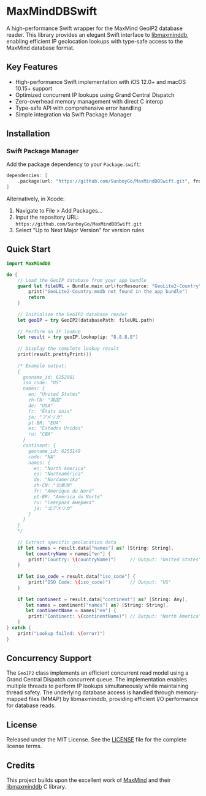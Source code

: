 # MaxMindDBSwift

A high-performance Swift wrapper for the MaxMind GeoIP2 database reader. This library provides an elegant Swift interface to [libmaxminddb](https://github.com/maxmind/libmaxminddb), enabling efficient IP geolocation lookups with type-safe access to the MaxMind database format.

## Key Features

- High-performance Swift implementation with iOS 12.0+ and macOS 10.15+ support
- Optimized concurrent IP lookups using Grand Central Dispatch
- Zero-overhead memory management with direct C interop
- Type-safe API with comprehensive error handling
- Simple integration via Swift Package Manager

## Installation

### Swift Package Manager

Add the package dependency to your `Package.swift`:

```swift
dependencies: [
    .package(url: "https://github.com/SunboyGo/MaxMindDBSwift.git", from: "1.0.0")
]
```

Alternatively, in Xcode:
1. Navigate to File > Add Packages...
2. Input the repository URL: `https://github.com/SunboyGo/MaxMindDBSwift.git`
3. Select "Up to Next Major Version" for version rules

## Quick Start

```swift
import MaxMindDB

do {
    // Load the GeoIP database from your app bundle
    guard let fileURL = Bundle.main.url(forResource: "GeoLite2-Country", withExtension: "mmdb") else {
        print("GeoLite2-Country.mmdb not found in the app bundle")
        return
    }
    
    // Initialize the GeoIP2 database reader
    let geoIP = try GeoIP2(databasePath: fileURL.path)
    
    // Perform an IP lookup
    let result = try geoIP.lookup(ip: "8.8.8.8")
    
    // Display the complete lookup result
    print(result.prettyPrint())
    
    /* Example output:
    {
      geoname_id: 6252001
      iso_code: "US"
      names: {
        en: "United States"
        zh-CN: "美国"
        de: "USA"
        fr: "États Unis"
        ja: "アメリカ"
        pt-BR: "EUA"
        es: "Estados Unidos"
        ru: "США"
      }
      continent: {
        geoname_id: 6255149
        code: "NA"
        names: {
          en: "North America"
          es: "Norteamérica"
          de: "Nordamerika"
          zh-CN: "北美洲"
          fr: "Amérique du Nord"
          pt-BR: "América do Norte"
          ru: "Северная Америка"
          ja: "北アメリカ"
        }
      }
    }
    */
    
    // Extract specific geolocation data
    if let names = result.data["names"] as? [String: String],
       let countryName = names["en"] {
        print("Country: \(countryName)")     // Output: "United States"
    }
    
    if let iso_code = result.data["iso_code"] {
        print("ISO Code: \(iso_code)")       // Output: "US"
    }
    
    if let continent = result.data["continent"] as? [String: Any],
       let names = continent["names"] as? [String: String],
       let continentName = names["en"] {
        print("Continent: \(continentName)") // Output: "North America"
    }
} catch {
    print("Lookup failed: \(error)")
}
```

## Concurrency Support

The `GeoIP2` class implements an efficient concurrent read model using a Grand Central Dispatch concurrent queue. The implementation enables multiple threads to perform IP lookups simultaneously while maintaining thread safety. The underlying database access is handled through memory-mapped files (MMAP) by libmaxminddb, providing efficient I/O performance for database reads.

## License

Released under the MIT License. See the [LICENSE](LICENSE) file for the complete license terms.

## Credits

This project builds upon the excellent work of [MaxMind](https://www.maxmind.com/) and their [libmaxminddb](https://github.com/maxmind/libmaxminddb) C library.
